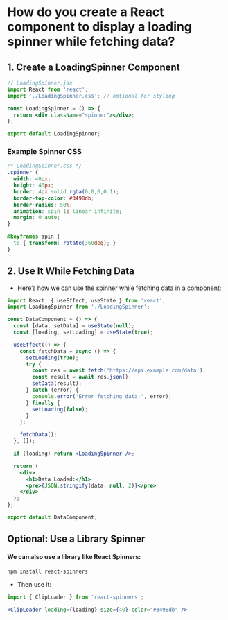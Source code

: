 #  How do you create a React component to display a loading spinner while fetching data? 

## 1. Create a LoadingSpinner Component
```jsx
// LoadingSpinner.jsx
import React from 'react';
import './LoadingSpinner.css'; // optional for styling

const LoadingSpinner = () => {
  return <div className="spinner"></div>;
};

export default LoadingSpinner;
```
### Example Spinner CSS
```css
/* LoadingSpinner.css */
.spinner {
  width: 40px;
  height: 40px;
  border: 4px solid rgba(0,0,0,0.1);
  border-top-color: #3498db;
  border-radius: 50%;
  animation: spin 1s linear infinite;
  margin: 0 auto;
}

@keyframes spin {
  to { transform: rotate(360deg); }
}
```
## 2. Use It While Fetching Data
- Here’s how we can use the spinner while fetching data in a component:

```jsx
import React, { useEffect, useState } from 'react';
import LoadingSpinner from './LoadingSpinner';

const DataComponent = () => {
  const [data, setData] = useState(null);
  const [loading, setLoading] = useState(true);

  useEffect(() => {
    const fetchData = async () => {
      setLoading(true);
      try {
        const res = await fetch('https://api.example.com/data');
        const result = await res.json();
        setData(result);
      } catch (error) {
        console.error('Error fetching data:', error);
      } finally {
        setLoading(false);
      }
    };

    fetchData();
  }, []);

  if (loading) return <LoadingSpinner />;

  return (
    <div>
      <h1>Data Loaded:</h1>
      <pre>{JSON.stringify(data, null, 2)}</pre>
    </div>
  );
};

export default DataComponent;
```
## Optional: Use a Library Spinner
#### We can also use a library like React Spinners:

```bash
npm install react-spinners
```
- Then use it:

```jsx
import { ClipLoader } from 'react-spinners';

<ClipLoader loading={loading} size={40} color="#3498db" />
```